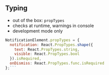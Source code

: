 ## Typing
*   out of the box: `propTypes`
*   checks at runtime, warnings in console
*   development mode only

```javascript
NotificationElement.propTypes = {
  notification: React.PropTypes.shape({
    text: React.PropTypes.string,
    visible: React.PropTypes.bool
  }).isRequired,
  onDismiss: React.PropTypes.func.isRequired
};```
